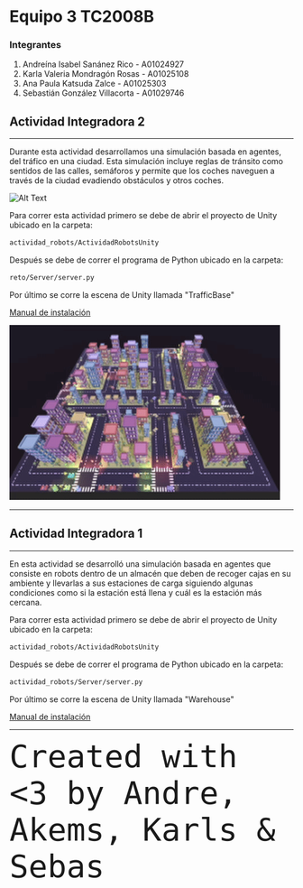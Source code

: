 # Equipo 3 TC2008B

### Integrantes
1. Andreína Isabel Sanánez Rico - A01024927
2. Karla Valeria Mondragón Rosas - A01025108
4. Ana Paula Katsuda Zalce - A01025303
5. Sebastián González Villacorta - A01029746

## Actividad Integradora 2
---
Durante esta actividad desarrollamos una simulación basada en agentes, del tráfico en una ciudad. Esta simulación incluye reglas de tránsito como sentidos de las calles, semáforos y permite que los coches naveguen a través de la ciudad evadiendo obstáculos y otros coches.

![Alt Text](https://github.com/sebasgonvitec/TC2008B_Equipo3/blob/main/models/Images/ezgif-3-c44e33516b.gif)

Para correr esta actividad primero se debe de abrir el proyecto de Unity ubicado en la carpeta:
```bash
actividad_robots/ActividadRobotsUnity
```
Después se debe de correr el programa de Python ubicado en la carpeta:
```bash
reto/Server/server.py
```
Por último se corre la escena de Unity llamada "TrafficBase"

[Manual de instalación](https://github.com/sebasgonvitec/TC2008B_Equipo3/blob/main/reto/manual.mp4)

![Alt Text](https://github.com/sebasgonvitec/TC2008B_Equipo3/blob/main/models/Images/ezgif-3-e65fd56e96.gif)

---

## Actividad Integradora 1

---

En esta actividad se desarrolló una simulación basada en agentes que consiste en robots dentro de un almacén que deben de recoger cajas en su ambiente y llevarlas a sus estaciones de carga siguiendo algunas condiciones como si la estación está llena y cuál es la estación más cercana.

Para correr esta actividad primero se debe de abrir el proyecto de Unity ubicado en la carpeta:
```bash
actividad_robots/ActividadRobotsUnity
```
Después se debe de correr el programa de Python ubicado en la carpeta:
```bash
actividad_robots/Server/server.py
```
Por último se corre la escena de Unity llamada "Warehouse"

[Manual de instalación](https://github.com/sebasgonvitec/TC2008B_Equipo3/blob/main/reto/manual.mp4)

---

<span style="font-family:Monospace; font-size:4em;">Created with <3 by Andre, Akems, Karls & Sebas</span>
